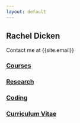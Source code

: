 ```yaml
---
layout: default
---
```



## Rachel Dicken

Contact me at {{site.email}}

### [Courses]({{site.baseurl}}/courses/index.html)
### [Research]({{site.baseurl}}/research/index.html)
### [Coding]({{site.baseurl}}/coding/index.html)
### [Curriculum Vitae]({{site.baesurl}}/cv.pdf)

